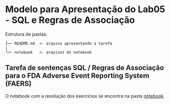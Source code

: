 # Modelo para Apresentação do Lab05 - SQL e Regras de Associação

Estrutura de pastas:

~~~
├── README.md  <- arquivo apresentando a tarefa
│
└── notebook   <- arquivos do notebook
~~~

## Tarefa de sentenças SQL / Regras de Associação para o FDA Adverse Event Reporting System (FAERS)

O notebook com a resolução dos exercícios se encontra na pasta [notebook](notebook/faers-lab-01.ipynb).
